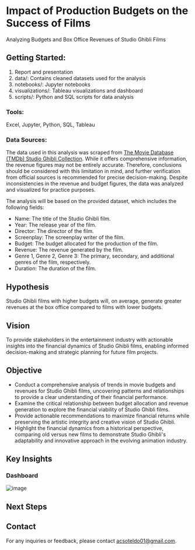 #  Impact of Production Budgets on the Success of Films
Analyzing Budgets and Box Office Revenues of Studio Ghibli Films

## Getting Started: 
1. Report and presentation
2. data/: Contains cleaned datasets used for the analysis
3. notebooks/: Jupyter notebooks
4. visualizations/: Tableau visualizations and dashboard
5. scripts/: Python and SQL scripts for data analysis

### Tools:
Excel, Jupyter, Python, SQL, Tableau

### Data Sources:
The data used in this analysis was scraped from [The Movie Database (TMDb) Studio Ghibli Collection](https://www.themoviedb.org/list/4309-the-studio-ghibli-collection). While it offers comprehensive information, the revenue figures may not be entirely accurate. Therefore, conclusions should be considered with this limitation in mind, and further verification from official sources is recommended for precise decision-making. Despite inconsistencies in the revenue and budget figures, the data was analyzed and visualized for practice purposes.

The analysis will be based on the provided dataset, which includes the following fields:
* Name: The title of the Studio Ghibli film.
* Year: The release year of the film.
* Director: The director of the film.
* Screenplay: The screenplay writer of the film.
* Budget: The budget allocated for the production of the film.
* Revenue: The revenue generated by the film.
* Genre 1, Genre 2, Genre 3: The primary, secondary, and additional genres of the film, respectively.
* Duration: The duration of the film.

## Hypothesis
Studio Ghibli films with higher budgets will, on average, generate greater revenues at the box office compared to films with lower budgets.

## Vision
To provide stakeholders in the entertainment industry with actionable insights into the financial dynamics of Studio Ghibli films, enabling informed decision-making and strategic planning for future film projects.

## Objective
* Conduct a comprehensive analysis of trends in movie budgets and revenues for Studio Ghibli films, uncovering patterns and relationships to provide a clear understanding of their financial performance.
* Examine the critical relationship between budget allocation and revenue generation to explore the financial viability of Studio Ghibli films.
* Provide actionable recommendations to maximize financial returns while preserving the artistic integrity and creative vision of Studio Ghibli.
* Highlight the financial dynamics from a historical perspective, comparing old versus new films to demonstrate Studio Ghibli's adaptability and innovative approach in the evolving animation industry.

## Key Insights
### Dashboard
![image](https://github.com/acsoteldo/Studio-Ghibli-Films-Financial-Insights/assets/76544489/d5ac72e9-87af-478e-ba21-7a3f0b5f251d)

## Next Steps

## Contact
For any inquiries or feedback, please contact acsoteldo01@gmail.com.
